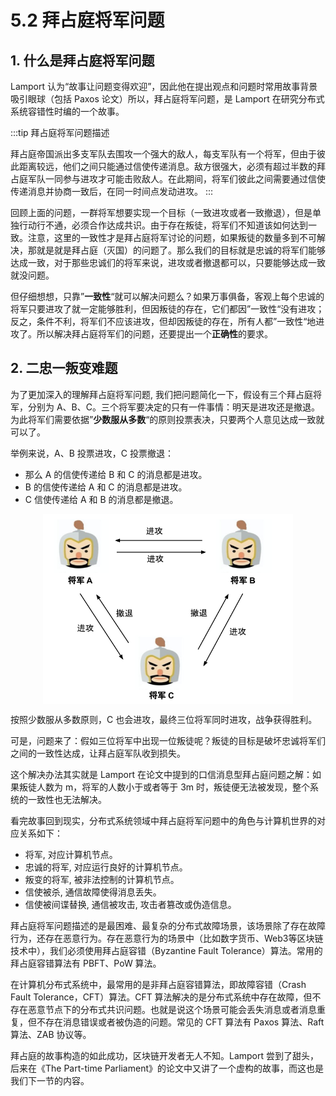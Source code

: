 # 5.2 拜占庭将军问题

## 1. 什么是拜占庭将军问题

Lamport 认为“故事让问题变得欢迎”，因此他在提出观点和问题时常用故事背景吸引眼球（包括 Paxos 论文）所以，拜占庭将军问题，是 Lamport 在研究分布式系统容错性时编的一个故事。

:::tip 拜占庭将军问题描述

拜占庭帝国派出多支军队去围攻一个强大的敌人，每支军队有一个将军，但由于彼此距离较远，他们之间只能通过信使传递消息。敌方很强大，必须有超过半数的拜占庭军队一同参与进攻才可能击败敌人。在此期间，将军们彼此之间需要通过信使传递消息并协商一致后，在同一时间点发动进攻。
:::

回顾上面的问题，一群将军想要实现一个目标（一致进攻或者一致撤退），但是单独行动行不通，必须合作达成共识。由于存在叛徒，将军们不知道该如何达到一致。注意，这里的一致性才是拜占庭将军讨论的问题，如果叛徒的数量多到不可解决，那就是就是拜占庭（灭国）的问题了。那么我们的目标就是忠诚的将军们能够达成一致，对于那些忠诚们的将军来说，进攻或者撤退都可以，只要能够达成一致就没问题。

但仔细想想，只靠”**一致性**“就可以解决问题么？如果万事俱备，客观上每个忠诚的将军只要进攻了就一定能够胜利，但因叛徒的存在，它们都因”一致性“没有进攻；反之，条件不利，将军们不应该进攻，但却因叛徒的存在，所有人都”一致性“地进攻了。所以解决拜占庭将军们的问题，还要提出一个**正确性**的要求。


## 2. 二忠一叛变难题

为了更加深入的理解拜占庭将军问题, 我们把问题简化一下，假设有三个拜占庭将军，分别为 A、B、C。三个将军要决定的只有一件事情：明天是进攻还是撤退。为此将军们需要依据”**少数服从多数**“的原则投票表决，只要两个人意见达成一致就可以了。

举例来说，A、B 投票进攻，C 投票撤退：

- 那么 A 的信使传递给 B 和 C 的消息都是进攻。
- B 的信使传递给 A 和 C 的消息都是进攻。
- C 信使传递给 A 和 B 的消息都是撤退。 

<div  align="center">
	<img src="../assets/byzantine-1.svg" width = "400"  align=center />
</div>



按照少数服从多数原则，C 也会进攻，最终三位将军同时进攻，战争获得胜利。

可是，问题来了：假如三位将军中出现一位叛徒呢？叛徒的目标是破坏忠诚将军们之间的一致性达成，让拜占庭军队收到损失。


这个解决办法其实就是  Lamport 在论文中提到的口信消息型拜占庭问题之解：如果叛徒人数为 m，将军的人数小于或者等于 3m 时，叛徒便无法被发现，整个系统的一致性也无法解决。

看完故事回到现实，分布式系统领域中拜占庭将军问题中的角色与计算机世界的对应关系如下：

- 将军, 对应计算机节点。
- 忠诚的将军, 对应运行良好的计算机节点。
- 叛变的将军, 被非法控制的计算机节点。
- 信使被杀, 通信故障使得消息丢失。
- 信使被间谍替换, 通信被攻击, 攻击者篡改或伪造信息。


拜占庭将军问题描述的是最困难、最复杂的分布式故障场景，该场景除了存在故障行为，还存在恶意行为。存在恶意行为的场景中（比如数字货币、Web3等区块链技术中），我们必须使用拜占庭容错（Byzantine Fault Tolerance）算法。常用的拜占庭容错算法有 PBFT、PoW 算法。

在计算机分布式系统中，最常用的是非拜占庭容错算法，即故障容错（Crash Fault Tolerance，CFT）算法。CFT 算法解决的是分布式系统中存在故障，但不存在恶意节点下的分布式共识问题。也就是说这个场景可能会丢失消息或者消息重复，但不存在消息错误或者被伪造的问题。常见的 CFT 算法有 Paxos 算法、Raft算法、ZAB 协议等。

拜占庭的故事构造的如此成功，区块链开发者无人不知。Lamport 尝到了甜头，后来在《The Part-time Parliament》的论文中又讲了一个虚构的故事，而这也是我们下一节的内容。